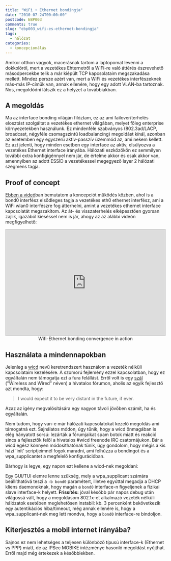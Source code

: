 ```yaml
---
title: "WiFi + Ethernet bondingja"
date: "2010-07-24T00:00:00"
postcode: EBP003
comments: true
slug: "ebp003_wifi-es-ethernet-bondingja"
tags:
  - hálózat
categories:
  - koncepcionálás
---
```


Amikor otthon vagyok, macerásnak tartom a laptopomat levenni a dokkolóról, mert a vezetékes Ehternetről a WiFi-re való áttérés észrevehető másodpercekbe telik a már kiépült TCP kapcsolataim megszakadása mellett. Mindez persze azért van, mert a WiFi és vezetékes interfészeknek más-más IP-címük van, annak ellenére, hogy egy adott VLAN-ba tartoznak. Nos, megoldódni látszik ez a helyzet a továbbiakban.<!--more-->

## A megoldás

Ma az interface bonding világán filóztam, ez az ami failover/terhelés elosztást szolgáltat a vezetékes ethernet világában, melyet főleg enterprise környezetekben használunk. Ez mindenféle szabványos (802.3ad/LACP, broadcast, négyféle csomagszintű loadbalancing) megoldást kínál, azonban az esetemben egy egyszerű aktiv-passzív üzemmód az, ami nekem kellett. Ez azt jelenti, hogy minden esetben egy interface az aktív, elsúlyozva a vezetékes Ethernet interface irányába. Hálózati eszközökön ez semmilyen további extra konfigigénnyel nem jár, de értelme akkor és csak akkor van, amennyiben az adott ESSID a vezetékessel megegyező layer 2 hálózati szegmens tagja.

## Proof of concept

[Ebben a videó](https://vimeo.com/41582323)ban bemutatom a koncepciót működés közben, ahol is a bond0 interfész elsődleges tagja a vezetékes eth0 ethernet interfész, ami a WiFi wlan0 interfészre fog átterhelni, amint a vezetékes ethernet interface kapcsolatát megszakítom. Az át- és visszaterhelés elképesztően gyorsan zajlik, igazából kieséssel nem is jár, ahogy az az alábbi videón megfigyelhető:

<center><iframe style="border:2px solid #ccc" src="http://player.vimeo.com/video/41582323?title=1&amp;byline=0&amp;portrait=0&amp;color=f2f2f2" width="500" height="331" frameborder="0" webkitAllowFullScreen mozallowfullscreen allowFullScreen></iframe><br />Wifi-Ethernet bonding convergence in action</center>

## Használata a mindennapokban

Jelenleg a [wicd](http://wicd.sourceforge.net/) nevű keretrendszert használom a vezeték nélküli kapcsolataim kezelésére. A szomorú fejlemény ezzel kapcsolatban, hogy ez egyáltalán nem támogatja ezt a fura felállást. Erről volt is egy [szál](http://wicd.sourceforge.net/punbb/viewtopic.php?id=480) ("Wireless and Wired" néven) a hivatalos fórumon, aholis az egyik fejlesztő azt mondta, hogy:

> I would expect it to be very distant in the future, if ever.
 
Azaz az igény megvalósítására egy nagyon távoli jövőben számít, ha és egyáltalán.

Nem tudom, hogy van-e már hálózati kapcsolatokat kezelő megoldás ami támogatná ezt. Sajnálatos módon, úgy tűnik, hogy a wicd önmagában is elég hányatott sorsú: lezárták a fórumjaikat spam botok miatt és reakció sincs a fejlesztők felől a hivatalos #wicd freenode IRC csatornájukon. Bár a wicd egész könnyen módosíthatónak tűnik, úgy gondolom, hogy mégis a kis házi 'init' scriptjeimnél fogok maradni, ami felhúzza a bondingot és a wpa_supplicantet a megfelelő konfigurációban.

Bárhogy is legye, egy napon ezt kellene a wicd-nek megoldani:

Egy GUI/TUI elemre lenne szükség, mely a wpa_supplicant számára beállíthatóvá teszi a `-b bond0` paramétert, illetve egyúttal megadja a DHCP kliens daemonoknak, hogy magán a `bond0` interface-n figyeljenek a fizikai slave interface-k helyett.
**Frissítés:** jóval később pár napos debug után világossá vált, hogy a megoldásom 802.1x-et alkalmazó vezeték nélküli hálózatok esetében meglehetősen instabil: kb. 3 percenként bekövetkezik egy autentikációs hiba/timeout, még annak ellenére is, hogy a wpa_supplicant-nek meg lett mondva, hogy a `bond0` interface-re bindoljon.

## Kiterjesztés a mobil internet irányába?

Sajnos ez nem lehetséges a teljesen különböző típusú interface-k (Ethernet vs PPP) miatt, de az IPSec MOBIKE intézménye hasonló megoldást nyújthat. Erről majd még értekezek a későbbiekben.


